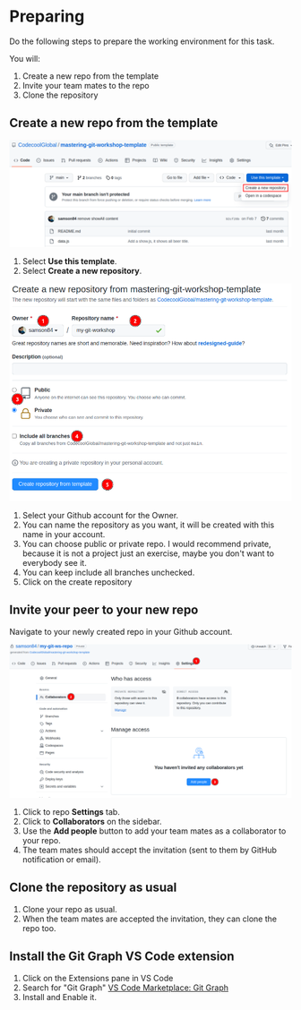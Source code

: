 # Preparing 

Do the following steps to prepare the working environment
for this task. 

You will:

1. Create a new repo from the template
2. Invite your team mates to the repo
3. Clone the repository

## Create a new repo from the template

![Use this template screenshot](./docs/guide-use-template.png)

1. Select **Use this template**.
2. Select **Create a new repository**.

![Create new repository screenshot](./docs/guide-create-repo.png)

1. Select your Github account for the Owner.
2. You can name the repository as you want, it will be created with this name in your account.
3. You can choose public or private repo. I would recommend private, because it is not a project just an exercise, maybe you don't want to everybody see it.
4. You can keep include all branches unchecked.
5. Click on the create repository

## Invite your peer to your new repo

Navigate to your newly created repo in your Github account.

![Invite collaborators screenshot](./docs/guide-invite-collaborators.png)

1. Click to repo **Settings** tab.
2. Click to **Collaborators** on the sidebar.
3. Use the **Add people** button to add your team mates as a collaborator to your repo.
4. The team mates should accept the invitation (sent to them by GitHub notification or email).

## Clone the repository as usual

1. Clone your repo as usual.
2. When the team mates are accepted the invitation, they can clone the repo too.

## Install the Git Graph VS Code extension

1. Click on the Extensions pane in VS Code
2. Search for "Git Graph" [VS Code Marketplace: Git Graph](https://marketplace.visualstudio.com/items?itemName=mhutchie.git-graph)
3. Install and Enable it.